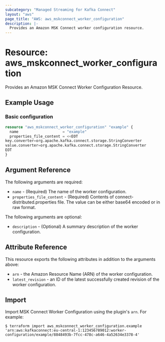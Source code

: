 ```yaml
---
subcategory: "Managed Streaming for Kafka Connect"
layout: "aws"
page_title: "AWS: aws_mskconnect_worker_configuration"
description: |-
  Provides an Amazon MSK Connect worker configuration resource.
---
```


# Resource: aws_mskconnect_worker_configuration

Provides an Amazon MSK Connect Worker Configuration Resource.

## Example Usage

### Basic configuration

```terraform
resource "aws_mskconnect_worker_configuration" "example" {
  name                    = "example"
  properties_file_content = <<EOT
key.converter=org.apache.kafka.connect.storage.StringConverter
value.converter=org.apache.kafka.connect.storage.StringConverter
EOT
}
```

## Argument Reference

The following arguments are required:

* `name` - (Required) The name of the worker configuration.
* `properties_file_content` - (Required) Contents of connect-distributed.properties file. The value can be either base64 encoded or in raw format.

The following arguments are optional:

* `description` - (Optional) A summary description of the worker configuration.

## Attribute Reference

This resource exports the following attributes in addition to the arguments above:

* `arn` - the Amazon Resource Name (ARN) of the worker configuration.
* `latest_revision` - an ID of the latest successfully created revision of the worker configuration.

## Import

Import MSK Connect Worker Configuration using the plugin's `arn`. For example:

```
$ terraform import aws_mskconnect_worker_configuration.example 'arn:aws:kafkaconnect:eu-central-1:123456789012:worker-configuration/example/8848493b-7fcc-478c-a646-4a52634e3378-4'
```
